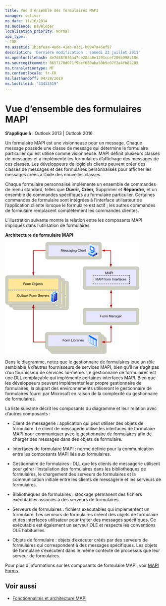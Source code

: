 ```yaml
---
title: Vue d’ensemble des formulaires MAPI
manager: soliver
ms.date: 11/16/2014
ms.audience: Developer
localization_priority: Normal
api_type:
- COM
ms.assetid: 1b3afeaa-4ede-41eb-a3c1-b8947a46ef97
description: 'Derniére modification : samedi 23 juillet 2011'
ms.openlocfilehash: 4e7d48f6f6a47ce28aa0e1291ccef209b998c18e
ms.sourcegitcommit: 8657170d071f9bcf680aba50b9c07f2a4fb82283
ms.translationtype: MT
ms.contentlocale: fr-FR
ms.lasthandoff: 04/28/2019
ms.locfileid: "33432519"
---
```

# <a name="mapi-forms-overview"></a>Vue d’ensemble des formulaires MAPI
  
**S’applique à** : Outlook 2013 | Outlook 2016 
  
Un formulaire MAPI est une visionneuse pour un message. Chaque message possède une classe de message qui détermine le formulaire particulier qui est utilisé comme visionneuse. MAPI définit plusieurs classes de messages et a implémenté les formulaires d’affichage des messages de ces classes. Les développeurs de logiciels clients peuvent créer des classes de messages et des formulaires personnalisés pour afficher les messages créés à l’aide des nouvelles classes.
  
Chaque formulaire personnalisé implémente un ensemble de commandes de menu standard, telles que **Ouvrir,** **Créer,** Supprimer et **Répondre,** et un ensemble de commandes spécifiques au formulaire particulier. Certaines commandes de formulaire sont intégrées à l’interface utilisateur de l’application cliente lorsque le formulaire est actif ; les autres commandes de formulaire remplacent complètement les commandes clientes. 
  
L’illustration suivante montre la relation entre les composants MAPI impliqués dans l’utilisation de formulaires. 
  
**Architecture de formulaire MAPI**
  
![Architecture de formulaire MAPI - Architecture](media/forms01.gif "de formulaire MAPI")
  
Dans le diagramme, notez que le gestionnaire de formulaires joue un rôle semblable à d’autres fournisseurs de services MAPI, bien qu’il ne s’agit pas d’un fournisseur de services lui-même. Le gestionnaire de formulaires est une DLL remplaçable qui implémente certaines interfaces MAPI. Bien que les développeurs peuvent implémenter leur propre gestionnaire de formulaires, la plupart des environnements utiliseront le gestionnaire de formulaires fourni par Microsoft en raison de la complexité du gestionnaire de formulaires.
  
La liste suivante décrit les composants du diagramme et leur relation avec d’autres composants :
  
- Client de messagerie : application qui peut utiliser des objets de formulaire. Le client de messagerie utilise les interfaces de formulaire MAPI pour communiquer avec le gestionnaire de formulaires afin de charger des messages dans des objets de formulaire.
    
- Interfaces de formulaire MAPI : norme définie pour la communication entre les composants MAPI liés aux formulaires.
    
- Gestionnaire de formulaires : DLL que les clients de messagerie utilisent pour gérer l’installation des formulaires dans les bibliothèques de formulaires, le chargement des serveurs de formulaires et la communication initiale entre les clients de messagerie et les serveurs de formulaires.
    
- Bibliothèques de formulaires : stockage permanent des fichiers exécutables associés à des serveurs de formulaires.
    
- Serveurs de formulaires : fichiers exécutables qui implémentent un formulaire. Les serveurs de formulaires créent des objets de formulaire et des interfaces utilisateur pour traiter des messages spécifiques. Ce exécutable est également un serveur OLE et respecte les conventions OLE habituelles.
    
- Objets de formulaire : objets d’exécuter créés par des serveurs de formulaires qui correspondent à des messages spécifiques. Les objets de formulaire s’exécutent dans le même contexte de processus que leur serveur de formulaires.
    
Pour plus d’informations sur les composants de formulaire MAPI, voir [MAPI Forms](mapi-forms.md).
  
## <a name="see-also"></a>Voir aussi

- [Fonctionnalités et architecture MAPI](mapi-features-and-architecture.md)


